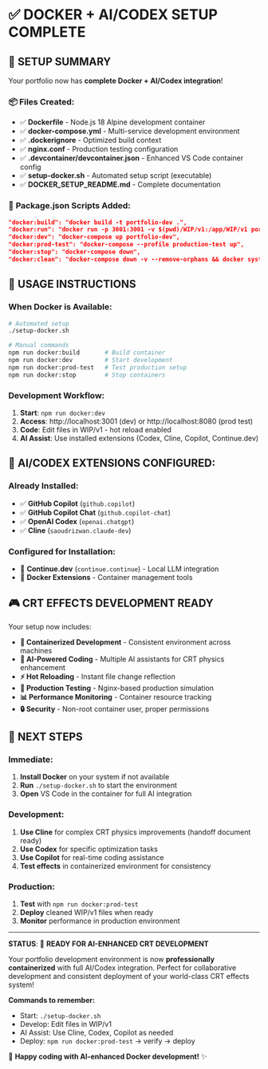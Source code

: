 # ✅ DOCKER + AI/CODEX SETUP COMPLETE

## 🎯 **SETUP SUMMARY**

Your portfolio now has **complete Docker + AI/Codex integration**!

### 📦 **Files Created:**
- ✅ **Dockerfile** - Node.js 18 Alpine development container
- ✅ **docker-compose.yml** - Multi-service development environment  
- ✅ **.dockerignore** - Optimized build context
- ✅ **nginx.conf** - Production testing configuration
- ✅ **.devcontainer/devcontainer.json** - Enhanced VS Code container config
- ✅ **setup-docker.sh** - Automated setup script (executable)
- ✅ **DOCKER_SETUP_README.md** - Complete documentation

### 🔧 **Package.json Scripts Added:**
```json
"docker:build": "docker build -t portfolio-dev .",
"docker:run": "docker run -p 3001:3001 -v $(pwd)/WIP/v1:/app/WIP/v1 portfolio-dev",
"docker:dev": "docker-compose up portfolio-dev", 
"docker:prod-test": "docker-compose --profile production-test up",
"docker:stop": "docker-compose down",
"docker:clean": "docker-compose down -v --remove-orphans && docker system prune -f"
```

## 🚀 **USAGE INSTRUCTIONS**

### **When Docker is Available:**
```bash
# Automated setup
./setup-docker.sh

# Manual commands
npm run docker:build       # Build container
npm run docker:dev         # Start development
npm run docker:prod-test   # Test production setup
npm run docker:stop        # Stop containers
```

### **Development Workflow:**
1. **Start**: `npm run docker:dev`
2. **Access**: http://localhost:3001 (dev) or http://localhost:8080 (prod test)
3. **Code**: Edit files in WIP/v1 - hot reload enabled
4. **AI Assist**: Use installed extensions (Codex, Cline, Copilot, Continue.dev)

## 🤖 **AI/CODEX EXTENSIONS CONFIGURED:**

### **Already Installed:**
- ✅ **GitHub Copilot** (`github.copilot`)
- ✅ **GitHub Copilot Chat** (`github.copilot-chat`) 
- ✅ **OpenAI Codex** (`openai.chatgpt`)
- ✅ **Cline** (`saoudrizwan.claude-dev`)

### **Configured for Installation:**
- 🔄 **Continue.dev** (`continue.continue`) - Local LLM integration
- 🔄 **Docker Extensions** - Container management tools

## 🎮 **CRT EFFECTS DEVELOPMENT READY**

Your setup now includes:
- **🐳 Containerized Development** - Consistent environment across machines
- **🤖 AI-Powered Coding** - Multiple AI assistants for CRT physics enhancement
- **⚡ Hot Reloading** - Instant file change reflection  
- **🧪 Production Testing** - Nginx-based production simulation
- **📊 Performance Monitoring** - Container resource tracking
- **🔒 Security** - Non-root container user, proper permissions

## 🎯 **NEXT STEPS**

### **Immediate:**
1. **Install Docker** on your system if not available
2. **Run** `./setup-docker.sh` to start the environment
3. **Open** VS Code in the container for full AI integration

### **Development:**
1. **Use Cline** for complex CRT physics improvements (handoff document ready)
2. **Use Codex** for specific optimization tasks
3. **Use Copilot** for real-time coding assistance
4. **Test effects** in containerized environment for consistency

### **Production:**
1. **Test** with `npm run docker:prod-test`
2. **Deploy** cleaned WIP/v1 files when ready
3. **Monitor** performance in production environment

---

**STATUS**: 🎯 **READY FOR AI-ENHANCED CRT DEVELOPMENT**

Your portfolio development environment is now **professionally containerized** with full AI/Codex integration. Perfect for collaborative development and consistent deployment of your world-class CRT effects system! 

**Commands to remember:**
- Start: `./setup-docker.sh`
- Develop: Edit files in WIP/v1 
- AI Assist: Use Cline, Codex, Copilot as needed
- Deploy: `npm run docker:prod-test` → verify → deploy

🚀 **Happy coding with AI-enhanced Docker development!** ✨
